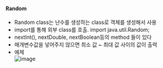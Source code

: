 #### Random
  - Random class는 난수를 생성하는 class로 객체를 생성해서 사용  
  - import를 통해 외부 class를 호출. import java.util.Random;  
  - nextInt(), nextDouble, nextBoolean등의 method 들이 있다
  - 매개변수값을 넣어주지 않으면 최소 값 ~ 최대 값 사이의 값이 출력  
  - 예제  
  ![image](https://user-images.githubusercontent.com/67041069/85407502-4082de00-b59e-11ea-89f8-b613a427b3f6.png)
   
